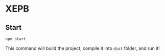 # XEPB

## Start

```
npm start
```

This command will build the project, compile it into `dist` folder, and run it!
